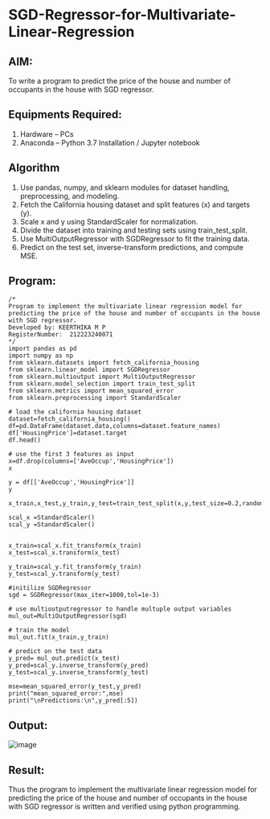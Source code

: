 # SGD-Regressor-for-Multivariate-Linear-Regression

## AIM:
To write a program to predict the price of the house and number of occupants in the house with SGD regressor.

## Equipments Required:
1. Hardware – PCs
2. Anaconda – Python 3.7 Installation / Jupyter notebook

## Algorithm
1. Use pandas, numpy, and sklearn modules for dataset handling, preprocessing, and modeling.
2. Fetch the California housing dataset and split features (x) and targets (y).
3. Scale x and y using StandardScaler for normalization.
4. Divide the dataset into training and testing sets using train_test_split.
5. Use MultiOutputRegressor with SGDRegressor to fit the training data.
6. Predict on the test set, inverse-transform predictions, and compute MSE.

## Program:
```
/*
Program to implement the multivariate linear regression model for predicting the price of the house and number of occupants in the house with SGD regressor.
Developed by: KEERTHIKA M P
RegisterNumber:  212223240071
*/
import pandas as pd
import numpy as np
from sklearn.datasets import fetch_california_housing
from sklearn.linear_model import SGDRegressor
from sklearn.multioutput import MultiOutputRegressor
from sklearn.model_selection import train_test_split
from sklearn.metrics import mean_squared_error
from sklearn.preprocessing import StandardScaler

# load the california housing dataset
dataset=fetch_california_housing()
df=pd.DataFrame(dataset.data,columns=dataset.feature_names)
df['HousingPrice']=dataset.target
df.head()

# use the first 3 features as input
x=df.drop(columns=['AveOccup','HousingPrice'])
x

y = df[['AveOccup','HousingPrice']]
y

x_train,x_test,y_train,y_test=train_test_split(x,y,test_size=0.2,random_state=42)

scal_x =StandardScaler()
scal_y =StandardScaler()


x_train=scal_x.fit_transform(x_train)
x_test=scal_x.transform(x_test)

y_train=scal_y.fit_transform(y_train)
y_test=scal_y.transform(y_test)

#initilize SGDRegressor
sgd = SGDRegressor(max_iter=1000,tol=1e-3)

# use multioutputregressor to handle multuple output variables
mul_out=MultiOutputRegressor(sgd)

# train the model
mul_out.fit(x_train,y_train)

# predict on the test data
y_pred= mul_out.predict(x_test)
y_pred=scal_y.inverse_transform(y_pred)
y_test=scal_y.inverse_transform(y_test)

mse=mean_squared_error(y_test,y_pred)
print("mean_squared_error:",mse)
print("\nPredictions:\n",y_pred[:5])
```

## Output:

![image](https://github.com/user-attachments/assets/a40f716d-1340-4f64-bac3-6ad8906905ad)


## Result:
Thus the program to implement the multivariate linear regression model for predicting the price of the house and number of occupants in the house with SGD regressor is written and verified using python programming.

